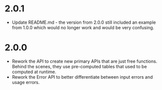 2.0.1
=====

* Update README.md - the version from 2.0.0 still included an example from
  1.0.0 which would no longer work and would be very confusing.

2.0.0
=====

* Rework the API to create new primary APIs that are just free functions.
  Behind the scenes, they use pre-computed tables that used to be computed
  at runtime.
* Rework the Error API to better differentiate between input errors and usage
  errors.
